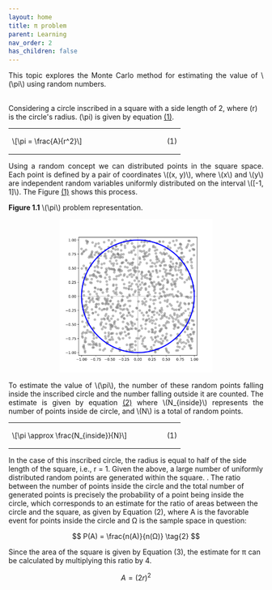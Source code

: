 ```yaml
---
layout: home
title: π problem
parent: Learning
nav_order: 2
has_children: false
---
```


<!--Don't delete this script-->
<script src = "https://polyfill.io/v3/polyfill.min.js?features=es6"></script>
<script id = "MathJax-script" async src="https://cdn.jsdelivr.net/npm/mathjax@3/es5/tex-mml-chtml.js"></script>
<!--Don't delete this script-->

<p align="justify">This topic explores the Monte Carlo method for estimating the value of \(\pi\) using random numbers. <br><br>

Considering a circle inscribed in a square with a side length of 2, where \(r\) is the circle's radius. \(\pi\) is given by equation <a href="#eq1">(1)</a>.</p>

<table border = "0" style = "width: 100%;">
  <tr>
    <td align = "left" style = "width: 90%;">\[\pi = \frac{A}{r^2}\]</td>
    <td align = "right" style = "width: 10%;"><p id = "eq1">(1)</p></td>
  </tr>
</table>

<p align="justify">Using a random concept we can distributed points in the square space. Each point is defined by a pair of coordinates \((x, y)\), where \(x\) and \(y\) are independent random variables uniformly distributed on the interval \([-1, 1]\). The Figure <a href="#fig11">(1)</a>  shows this process.</p>

<p align = "left" id = "fig11"><b>Figure 1.1</b> \(\pi\) problem representation.</p>
<center><img src = "assets/images/pi_problem.svg" width = "60%"></center>

<p align="justify">To estimate the value of \(\pi\), the number of these random points falling inside the inscribed circle and the number falling outside it are counted. The estimate is given by equation <a href="#eq2">(2)</a> where \(N_{inside}\) represents the number of points inside de circle, and \(N\) is a total of random points.</p>

<table border = "0" style = "width: 100%;">
  <tr>
    <td align = "left" style = "width: 90%;">\[\pi \approx \frac{N_{inside}}{N}\]</td>
    <td align = "right" style = "width: 10%;"><p id = "eq2">(1)</p></td>
  </tr>
</table>


In the case of this inscribed circle, the radius is equal to half of the side length of the square, i.e., r = 1. Given the above, a large number of uniformly distributed random points are generated within the square. .  The ratio between the number of points inside the circle and the total number of generated points is precisely the probability of a point being inside the circle, which corresponds to an estimate for the ratio of areas between the circle and the square, as given by Equation (2), where A is the favorable event for points inside the circle and Ω is the sample space in question:

$$
P(A) = \frac{n(A)}{n(Ω)}
\tag{2}
$$

Since the area of the square is given by Equation (3), the estimate for π can be calculated by multiplying this ratio by 4.

$$
A = (2r)^2
\tag{3}
$$
